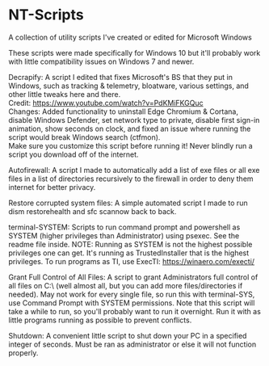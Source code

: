 # NT-Scripts
A collection of utility scripts I've created or edited for Microsoft Windows

These scripts were made specifically for Windows 10 but it'll probably work with little compatibility issues on Windows 7 and newer.


Decrapify: A script I edited that fixes Microsoft's BS that they put in Windows, such as tracking & telemetry, bloatware, various settings, and other little tweaks here and there.  
Credit: https://www.youtube.com/watch?v=PdKMiFKGQuc  
Changes: Added functionality to uninstall Edge Chromium & Cortana, disable Windows Defender, set network type to private, disable first sign-in animation, show seconds on clock, and fixed an issue where running the script would break Windows search (ctfmon).  
Make sure you customize this script before running it! Never blindly run a script you download off of the internet.

Autofirewall: A script I made to automatically add a list of exe files or all exe files in a list of directories recursively to the firewall in order to deny them internet for better privacy.

Restore corrupted system files: A simple automated script I made to run dism restorehealth and sfc scannow back to back.

terminal-SYSTEM: Scripts to run command prompt and powershell as SYSTEM (higher privileges than Administrator) using psexec. See the readme file inside.
NOTE: Running as SYSTEM is not the highest possible privileges one can get. It's running as TrustedInstaller that is the highest privileges. To run programs as TI, use ExecTI: https://winaero.com/execti/

Grant Full Control of All Files: A script to grant Administrators full control of all files on C:\ (well almost all, but you can add more files/directories if needed). May not work for every single file, so run this with terminal-SYS, use Command Prompt with SYSTEM permissions. Note that this script will take a while to run, so you'll probably want to run it overnight. Run it with as little programs running as possible to prevent conflicts.

Shutdown: A convenient little script to shut down your PC in a specified integer of seconds. Must be ran as administrator or else it will not function properly.
